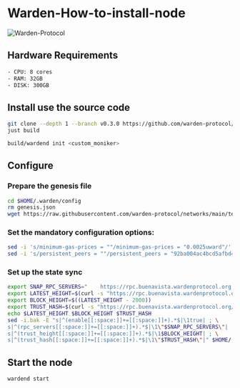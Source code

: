 # Warden-How-to-install-node

![Warden-Protocol](https://github.com/user-attachments/assets/1b690bb4-ccb8-4a25-b3e6-71f06a095165)

## Hardware Requirements
```bash
- CPU: 8 cores
- RAM: 32GB
- DISK: 300GB
```

## Install use the source code
```bash
git clone --depth 1 --branch v0.3.0 https://github.com/warden-protocol/wardenprotocol/
just build

build/wardend init <custom_moniker>
```

## Configure
### Prepare the genesis file
```bash
cd $HOME/.warden/config
rm genesis.json
wget https://raw.githubusercontent.com/warden-protocol/networks/main/testnets/buenavista/genesis.json
```

### Set the mandatory configuration options:
```bash
sed -i 's/minimum-gas-prices = ""/minimum-gas-prices = "0.0025uward"/' app.toml
sed -i 's/persistent_peers = ""/persistent_peers = "92ba004ac4bcd5afbd46bc494ec906579d1f5c1d@54.171.21.98:26656,ed5781ea586d802b580fdc3515d75026262f4b9d@52.30.124.80:26656"/' config.toml
```

### Set up the state sync
```bash
export SNAP_RPC_SERVERS="    https://rpc.buenavista.wardenprotocol.org:443,https://rpc.buenavista.wardenprotocol.org:443    "
export LATEST_HEIGHT=$(curl -s "https://rpc.buenavista.wardenprotocol.org/block" | jq -r     .result.block.header.height)
export BLOCK_HEIGHT=$((LATEST_HEIGHT - 2000))
export TRUST_HASH=$(curl -s "https://rpc.buenavista.wardenprotocol.org/block?height=$    BLOCK_HEIGHT" | jq -r .result.block_id.hash)
echo $LATEST_HEIGHT $BLOCK_HEIGHT $TRUST_HASH
sed -i.bak -E "s|^(enable[[:space:]]+=[[:space:]]+).*$|\1true| ; \
s|^(rpc_servers[[:space:]]+=[[:space:]]+).*$|\1\"$SNAP_RPC_SERVERS\"| ; \
s|^(trust_height[[:space:]]+=[[:space:]]+).*$|\1$BLOCK_HEIGHT| ; \
s|^(trust_hash[[:space:]]+=[[:space:]]+).*$|\1\"$TRUST_HASH\"|" $HOME/.warden/config/config.toml
```

## Start the node
```bash
wardend start
```
